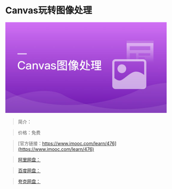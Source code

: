 # Canvas玩转图像处理

![img](../../assets/5fe442e90001619e05400304.jpg)

> 简介：

> 价格：免费

> [官方链接：https://www.imooc.com/learn/476](https://www.imooc.com/learn/476)

> [阿里网盘：]()

> [百度网盘：]()

> [夸克网盘：]()
